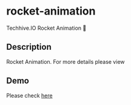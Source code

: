 # rocket-animation
Techhive.IO Rocket Animation 🚀

## Description

Rocket Animation. For more details please view <insert link>

## Demo

Please check [here](https://techhiveio.github.io/rocket-animation/)